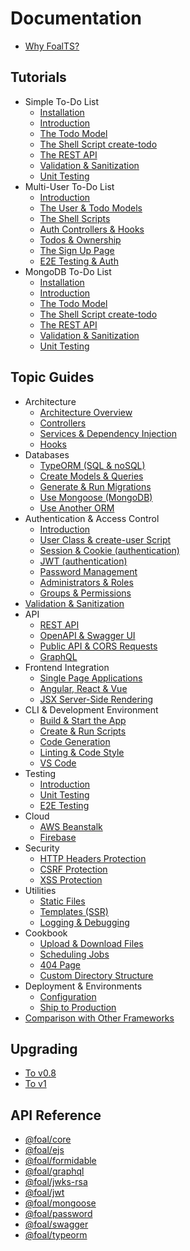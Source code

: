 # Documentation

* [Why FoalTS?](./README.md)

## Tutorials

* Simple To-Do List
  * [Installation](./tutorials/simple-todo-list/1-installation.md)
  * [Introduction](./tutorials/simple-todo-list/2-introduction.md)
  * [The Todo Model](./tutorials/simple-todo-list/3-the-todo-model.md)
  * [The Shell Script create-todo](./tutorials/simple-todo-list/4-the-shell-script-create-todo.md)
  * [The REST API](./tutorials/simple-todo-list/5-the-rest-api.md)
  * [Validation & Sanitization](./tutorials/simple-todo-list/6-validation-and-sanitization.md)
  * [Unit Testing](./tutorials/simple-todo-list/7-unit-testing.md)
* Multi-User To-Do List
  * [Introduction](./tutorials/multi-user-todo-list/1-Introduction.md)
  * [The User & Todo Models](./tutorials/multi-user-todo-list/2-the-user-and-todo-models.md)
  * [The Shell Scripts](./tutorials/multi-user-todo-list/3-the-shell-scripts.md)
  * [Auth Controllers & Hooks](./tutorials/multi-user-todo-list/5-auth-controllers-and-hooks.md)
  * [Todos & Ownership](./tutorials/multi-user-todo-list/6-todos-and-ownership.md)
  * [The Sign Up Page](./tutorials/multi-user-todo-list/7-the-signup-page.md)
  * [E2E Testing & Auth](./tutorials/multi-user-todo-list/8-e2e-testing-and-authentication.md)
* MongoDB To-Do List
  * [Installation](./tutorials/mongodb-todo-list/1-installation.md)
  * [Introduction](./tutorials/mongodb-todo-list/2-introduction.md)
  * [The Todo Model](./tutorials/mongodb-todo-list/3-the-todo-model.md)
  * [The Shell Script create-todo](./tutorials/mongodb-todo-list/4-the-shell-script-create-todo.md)
  * [The REST API](./tutorials/mongodb-todo-list/5-the-rest-api.md)
  * [Validation & Sanitization](./tutorials/mongodb-todo-list/6-validation-and-sanitization.md)
  * [Unit Testing](./tutorials/mongodb-todo-list/7-unit-testing.md)

## Topic Guides

* Architecture
  * [Architecture Overview](./architecture/architecture-overview.md)
  * [Controllers](./architecture/controllers.md)
  * [Services & Dependency Injection](./architecture/services-and-dependency-injection.md)
  * [Hooks](./architecture/hooks.md)
* Databases
  * [TypeORM (SQL & noSQL)](./databases/typeorm.md)
  * [Create Models & Queries](./databases/create-models-and-queries.md)
  * [Generate & Run Migrations](./databases/generate-and-run-migrations.md)
  * [Use Mongoose (MongoDB)](./databases/using-mongoose.md)
  * [Use Another ORM](./databases/using-another-orm.md)
* Authentication & Access Control
  * [Introduction](./authentication-and-access-control/introduction.md)
  * [User Class & create-user Script](./authentication-and-access-control/user-class.md)
  * [Session & Cookie (authentication)](./authentication-and-access-control/session-and-cookie.md)
  * [JWT (authentication)](./authentication-and-access-control/jwt.md)
  * [Password Management](./authentication-and-access-control/password-management.md)
  * [Administrators & Roles](./authentication-and-access-control/administrators-and-roles.md)
  * [Groups & Permissions](./authentication-and-access-control/groups-and-permissions.md)
* [Validation & Sanitization](./validation-and-sanitization.md)
* API
  * [REST API](./api-section/rest-blueprints.md)
  * [OpenAPI & Swagger UI](./api-section/openapi-and-swagger-ui.md)
  * [Public API & CORS Requests](./api-section/public-api-and-cors-requests.md)
  * [GraphQL](./api-section/graphql.md)
* Frontend Integration
  * [Single Page Applications](./frontend-integration/single-page-applications.md)
  * [Angular, React & Vue](./frontend-integration/angular-react-vue.md)
  * [JSX Server-Side Rendering](./frontend-integration/jsx-server-side-rendering.md)
* CLI & Development Environment
  * [Build & Start the App](./development-environment/build-and-start-the-app.md)
  * [Create & Run Scripts](./development-environment/create-and-run-scripts.md)
  * [Code Generation](./development-environment/code-generation.md)
  * [Linting & Code Style](./development-environment/linting-and-code-style.md)
  * [VS Code](./development-environment/vscode.md)
* Testing
  * [Introduction](./testing/introduction.md)
  * [Unit Testing](./testing/unit-testing.md)
  * [E2E Testing](./testing/e2e-testing.md)
* Cloud
  * [AWS Beanstalk](./cloud/aws-beanstalk.md)
  * [Firebase](./cloud/firebase.md)
* Security
  * [HTTP Headers Protection](./security/http-headers-protection.md)
  * [CSRF Protection](./security/csrf-protection.md)
  * [XSS Protection](./security/xss-protection.md)
* Utilities
  * [Static Files](./utilities/static-files.md)
  * [Templates (SSR)](./utilities/templating.md)
  * [Logging & Debugging](./utilities/logging-and-debugging.md)
* Cookbook
  * [Upload & Download Files](./cookbook/upload-and-download-files.md)
  * [Scheduling Jobs](./cookbook/scheduling-jobs.md)
  * [404 Page](./cookbook/404-page.md)
  * [Custom Directory Structure](./cookbook/custom-directory-structure.md)
* Deployment & Environments
  * [Configuration](./deployment-and-environments/configuration.md)
  * [Ship to Production](./deployment-and-environments/ship-to-production.md)
* [Comparison with Other Frameworks](./comparison-with-other-frameworks.md)

## Upgrading

* [To v0.8](https://github.com/FoalTS/foal/releases/tag/v0.8.0)
* [To v1](https://github.com/FoalTS/foal/releases/tag/v1.0.0)

## API Reference

* [@foal/core](./api/core/README.md)
* [@foal/ejs](./api/ejs/README.md)
* [@foal/formidable](./api/formidable/README.md)
* [@foal/graphql](./api/graphql/README.md)
* [@foal/jwks-rsa](./api/jwks-rsa/README.md)
* [@foal/jwt](./api/jwt/README.md)
* [@foal/mongoose](./api/mongoose/README.md)
* [@foal/password](./api/password/README.md)
* [@foal/swagger](./api/swagger/README.md)
* [@foal/typeorm](./api/typeorm/README.md)
